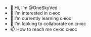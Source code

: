 - 👋 Hi, I’m @OneSkyVed
- 👀 I’m interested in снюс
- 🌱 I’m currently learning снюс
- 💞️ I’m looking to collaborate on снюс
- 📫 How to reach me снюс снюс

<!---
OneSkyVed/OneSkyVed is a ✨ special ✨ repository because its `README.md` (this file) appears on your GitHub profile.
You can click the Preview link to take a look at your changes.
--->
